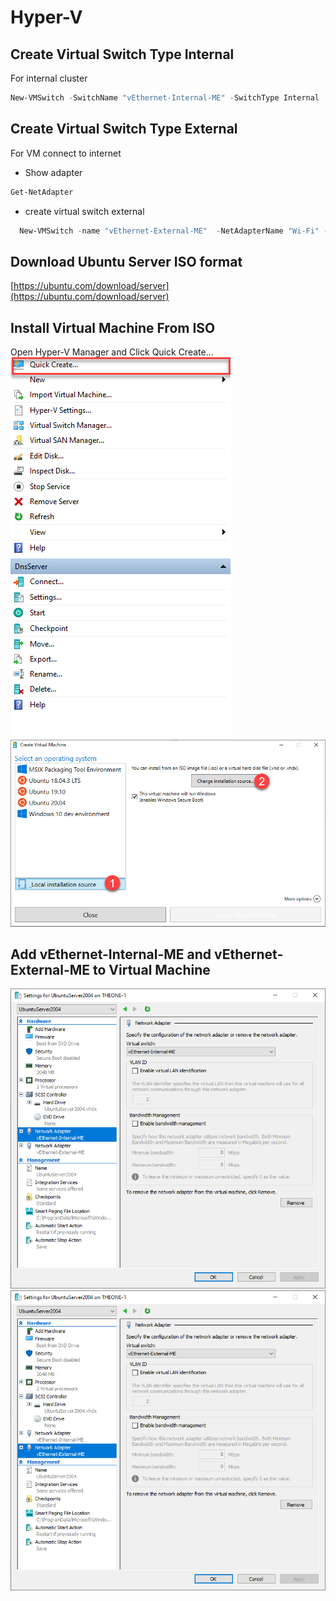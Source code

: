 # Hyper-V
## Create Virtual Switch Type Internal
For internal cluster
```powershell
New-VMSwitch -SwitchName "vEthernet-Internal-ME" -SwitchType Internal
```
## Create Virtual Switch Type External
For VM connect to internet
- Show adapter
```powershell
Get-NetAdapter
```
- create virtual switch external
```powershell
  New-VMSwitch -name "vEthernet-External-ME"  -NetAdapterName "Wi-Fi" -AllowManagementOS $true
```

## Download Ubuntu Server ISO format
[https://ubuntu.com/download/server](https://ubuntu.com/download/server)
## Install Virtual Machine From ISO
Open Hyper-V Manager and Click Quick Create...
![](https://github.com/EknarongAphiphutthikul/Hyper-V/blob/main/QuickCreate.png)
![](https://github.com/EknarongAphiphutthikul/Hyper-V/blob/main/SelectISO.png)
## Add vEthernet-Internal-ME and vEthernet-External-ME to Virtual Machine
![](https://github.com/EknarongAphiphutthikul/Hyper-V/blob/main/AddInternalNetwork.png)
![](https://github.com/EknarongAphiphutthikul/Hyper-V/blob/main/AddExternalNetwork.png)